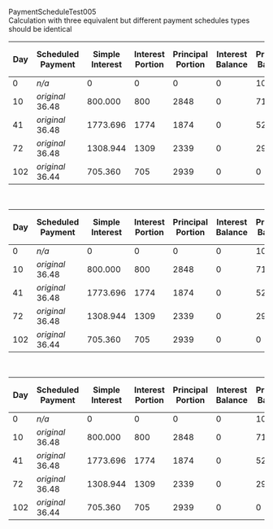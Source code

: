 PaymentScheduleTest005<br />Calculation with three equivalent but different payment schedules types should be identical<br /><table><thead><th class="ci0">Day</th><th class="ci1">Scheduled Payment</th><th class="ci2">Simple Interest</th><th class="ci3">Interest Portion</th><th class="ci4">Principal Portion</th><th class="ci5">Interest Balance</th><th class="ci6">Principal Balance</th><th class="ci7">Total Simple Interest</th><th class="ci8">Total Interest</th><th class="ci9">Total Principal</th></thead><tr><td class="ci00">0</td><td class="ci01"><i>n/a<i></td><td class="ci02">0</td><td class="ci03">0</td><td class="ci04">0</td><td class="ci05">0</td><td class="ci06">10000</td><td class="ci07">0</td><td class="ci08">0</td><td class="ci09">0</td></tr><tr><td class="ci00">10</td><td class="ci01"><i>original</i> 36.48</td><td class="ci02">800.000</td><td class="ci03">800</td><td class="ci04">2848</td><td class="ci05">0</td><td class="ci06">7152</td><td class="ci07">800.000</td><td class="ci08">800</td><td class="ci09">2848</td></tr><tr><td class="ci00">41</td><td class="ci01"><i>original</i> 36.48</td><td class="ci02">1773.696</td><td class="ci03">1774</td><td class="ci04">1874</td><td class="ci05">0</td><td class="ci06">5278</td><td class="ci07">2573.696</td><td class="ci08">2574</td><td class="ci09">4722</td></tr><tr><td class="ci00">72</td><td class="ci01"><i>original</i> 36.48</td><td class="ci02">1308.944</td><td class="ci03">1309</td><td class="ci04">2339</td><td class="ci05">0</td><td class="ci06">2939</td><td class="ci07">3882.640</td><td class="ci08">3883</td><td class="ci09">7061</td></tr><tr><td class="ci00">102</td><td class="ci01"><i>original</i> 36.44</td><td class="ci02">705.360</td><td class="ci03">705</td><td class="ci04">2939</td><td class="ci05">0</td><td class="ci06">0</td><td class="ci07">4588.000</td><td class="ci08">4588</td><td class="ci09">10000</td></tr></table><br /><table><thead><th class="ci0">Day</th><th class="ci1">Scheduled Payment</th><th class="ci2">Simple Interest</th><th class="ci3">Interest Portion</th><th class="ci4">Principal Portion</th><th class="ci5">Interest Balance</th><th class="ci6">Principal Balance</th><th class="ci7">Total Simple Interest</th><th class="ci8">Total Interest</th><th class="ci9">Total Principal</th></thead><tr><td class="ci00">0</td><td class="ci01"><i>n/a<i></td><td class="ci02">0</td><td class="ci03">0</td><td class="ci04">0</td><td class="ci05">0</td><td class="ci06">10000</td><td class="ci07">0</td><td class="ci08">0</td><td class="ci09">0</td></tr><tr><td class="ci00">10</td><td class="ci01"><i>original</i> 36.48</td><td class="ci02">800.000</td><td class="ci03">800</td><td class="ci04">2848</td><td class="ci05">0</td><td class="ci06">7152</td><td class="ci07">800.000</td><td class="ci08">800</td><td class="ci09">2848</td></tr><tr><td class="ci00">41</td><td class="ci01"><i>original</i> 36.48</td><td class="ci02">1773.696</td><td class="ci03">1774</td><td class="ci04">1874</td><td class="ci05">0</td><td class="ci06">5278</td><td class="ci07">2573.696</td><td class="ci08">2574</td><td class="ci09">4722</td></tr><tr><td class="ci00">72</td><td class="ci01"><i>original</i> 36.48</td><td class="ci02">1308.944</td><td class="ci03">1309</td><td class="ci04">2339</td><td class="ci05">0</td><td class="ci06">2939</td><td class="ci07">3882.640</td><td class="ci08">3883</td><td class="ci09">7061</td></tr><tr><td class="ci00">102</td><td class="ci01"><i>original</i> 36.44</td><td class="ci02">705.360</td><td class="ci03">705</td><td class="ci04">2939</td><td class="ci05">0</td><td class="ci06">0</td><td class="ci07">4588.000</td><td class="ci08">4588</td><td class="ci09">10000</td></tr></table><br /><table><thead><th class="ci0">Day</th><th class="ci1">Scheduled Payment</th><th class="ci2">Simple Interest</th><th class="ci3">Interest Portion</th><th class="ci4">Principal Portion</th><th class="ci5">Interest Balance</th><th class="ci6">Principal Balance</th><th class="ci7">Total Simple Interest</th><th class="ci8">Total Interest</th><th class="ci9">Total Principal</th></thead><tr><td class="ci00">0</td><td class="ci01"><i>n/a<i></td><td class="ci02">0</td><td class="ci03">0</td><td class="ci04">0</td><td class="ci05">0</td><td class="ci06">10000</td><td class="ci07">0</td><td class="ci08">0</td><td class="ci09">0</td></tr><tr><td class="ci00">10</td><td class="ci01"><i>original</i> 36.48</td><td class="ci02">800.000</td><td class="ci03">800</td><td class="ci04">2848</td><td class="ci05">0</td><td class="ci06">7152</td><td class="ci07">800.000</td><td class="ci08">800</td><td class="ci09">2848</td></tr><tr><td class="ci00">41</td><td class="ci01"><i>original</i> 36.48</td><td class="ci02">1773.696</td><td class="ci03">1774</td><td class="ci04">1874</td><td class="ci05">0</td><td class="ci06">5278</td><td class="ci07">2573.696</td><td class="ci08">2574</td><td class="ci09">4722</td></tr><tr><td class="ci00">72</td><td class="ci01"><i>original</i> 36.48</td><td class="ci02">1308.944</td><td class="ci03">1309</td><td class="ci04">2339</td><td class="ci05">0</td><td class="ci06">2939</td><td class="ci07">3882.640</td><td class="ci08">3883</td><td class="ci09">7061</td></tr><tr><td class="ci00">102</td><td class="ci01"><i>original</i> 36.44</td><td class="ci02">705.360</td><td class="ci03">705</td><td class="ci04">2939</td><td class="ci05">0</td><td class="ci06">0</td><td class="ci07">4588.000</td><td class="ci08">4588</td><td class="ci09">10000</td></tr></table>